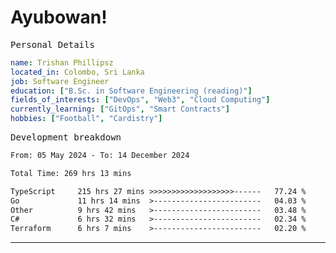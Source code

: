 # Ayubowan!

<samp>Personal Details</samp>

```yaml
name: Trishan Phillipsz
located_in: Colombo, Sri Lanka
job: Software Engineer
education: ["B.Sc. in Software Engineering (reading)"]
fields_of_interests: ["DevOps", "Web3", "Cloud Computing"]
currently_learning: ["GitOps", "Smart Contracts"]
hobbies: ["Football", "Cardistry"]
```

<samp>Development breakdown</samp>

<!--START_SECTION:waka-->

```txt
From: 05 May 2024 - To: 14 December 2024

Total Time: 269 hrs 13 mins

TypeScript     215 hrs 27 mins >>>>>>>>>>>>>>>>>>>------   77.24 %
Go             11 hrs 14 mins  >------------------------   04.03 %
Other          9 hrs 42 mins   >------------------------   03.48 %
C#             6 hrs 32 mins   >------------------------   02.34 %
Terraform      6 hrs 7 mins    >------------------------   02.20 %
```

<!--END_SECTION:waka-->

---
